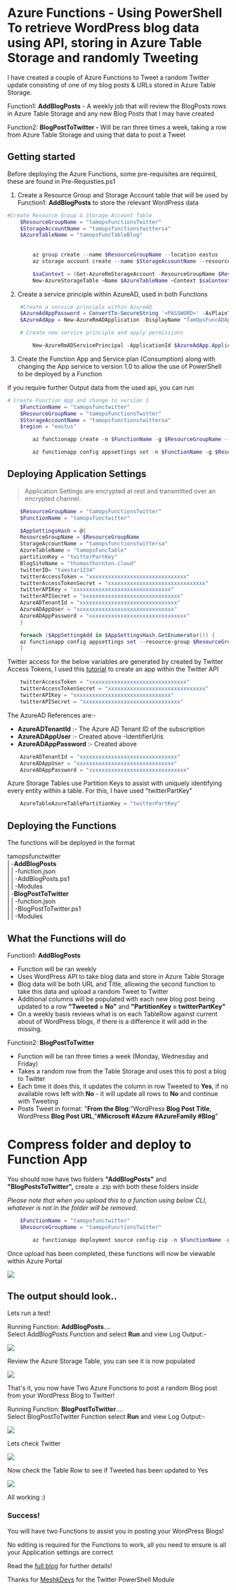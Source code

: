 # Azure Functions - Using PowerShell To retrieve WordPress blog data using API, storing in Azure Table Storage and randomly Tweeting

I have created a couple of Azure Functions to Tweet a random Twitter update consisting of one of my blog posts & URLs stored in Azure Table Storage.

Function1: **AddBlogPosts** - A weekly job that will review the BlogPosts rows in Azure Table Storage and any new Blog Posts that I may have created

Function2: **BlogPostToTwitter -** Will be ran three times a week, taking a row from Azure Table Storage and using that data to post a Tweet

## Getting started
Before deploying the Azure Functions, some pre-requisites are required, these are found in Pre-Requisties.ps1 

1. Create a Resource Group and Storage Account table that will be used by Function1: **AddBlogPosts**  to store the relevant WordPress data
```powershell
#Create Resource Group & Storage Account Table
    $ResourceGroupName = "tamopsFunctionsTwitter"
    $StorageAccountName = "tamopsfunctionstwittersa"
    $AzureTableName = "tamopsFuncTableBlog"
   
    
        az group create --name $ResourceGroupName --location eastus
        az storage account create --name $StorageAccountName --resource-group $ResourceGroupName --location eastus --sku Standard_LRS

        $saContext = (Get-AzureRmStorageAccount -ResourceGroupName $ResourceGroupName -Name $StorageAccountName).Context
        New-AzureStorageTable –Name $AzureTableName –Context $saContext
```
2. Create a service principle within AzureAD, used in both Functions
```powershell
    #Create a service principle within AzureAD
    $AzureAdAppPassword = ConvertTo-SecureString '<PASSWORD>' -AsPlainText -Force
    $AzureAdApp = New-AzureRmADApplication -DisplayName "TamOpsFuncADApp" -Password $AzureAdAppPassword -HomePage "https://www.thomasthornton.cloud" -IdentifierUris "https://www.thomasthornton.cloud"

    # Create new service principle and apply permissions

        New-AzureRmADServicePrincipal -ApplicationId $AzureAdApp.ApplicationId | New-AzureRmRoleAssignment -RoleDefinitionName Contributor -ServicePrincipalName $AzureAdApp.ApplicationId.Guid
```
3. Create the Function App and Service plan (Consumption) along with changing the App service to version 1.0 to allow the use of PowerShell to be deployed by a Function

If you require further Output data from the used api, you can run 
```powershell
# Create Function App and change to version 1
    $FunctionName = "tamopsfunctwitter"
    $ResourceGroupName = "tamopsFunctionsTwitter"
    $StorageAccountName = "tamopsfunctionstwittersa"
    $region = "eastus"

        az functionapp create -n $FunctionName -g $ResourceGroupName --consumption-plan-location $region --storage-account "$StorageAccountName"

        az functionapp config appsettings set -n $FunctionName -g $ResourceGroupName  --settings FUNCTIONS_EXTENSION_VERSION=~1
```
## Deploying Application Settings
>Application Settings are encrypted at rest and transmitted over an encrypted channel.
```powershell
    $ResourceGroupName = "tamopsFunctionsTwitter"
    $FunctionName = "tamopsfunctwitter"

    $AppSettingsHash = @{
    ResourceGroupName = $ResourceGroupName
    StorageAccountName = "tamopsfunctionstwittersa"
    AzureTableName = "tamopsFuncTable"
    partitionKey = "twitterPartKey"
    BlogSiteName = "thomasthornton.cloud"
    twitterID= "tamstar1234"
    twitterAccessToken = "xxxxxxxxxxxxxxxxxxxxxxxxxxxxxxx"
    twitterAccessTokenSecret = "xxxxxxxxxxxxxxxxxxxxxxxxxxxxxxx"
    twitterAPIKey = "xxxxxxxxxxxxxxxxxxxxxxxxxxxxxxx"
    twitterAPISecret = "xxxxxxxxxxxxxxxxxxxxxxxxxxxxxxx"
    AzureADTenantId = "xxxxxxxxxxxxxxxxxxxxxxxxxxxxxxx"
    AzureADAppUser = "xxxxxxxxxxxxxxxxxxxxxxxxxxxxxxx"
    AzureADAppPassword = "xxxxxxxxxxxxxxxxxxxxxxxxxxxxxxx"
    }

    foreach ($AppSettingAdd in $AppSettingsHash.GetEnumerator()) {
    az functionapp config appsettings set --resource-group $ResourceGroupName --name $FunctionName --settings "$($AppSettingAdd.Name) = $($AppSettingAdd.Value)"
    }
```
Twitter access for the below variables are generated by created by Twitter Access Tokens, I used this [tutorial](https://themepacific.com/how-to-generate-api-key-consumer-token-access-key-for-twitter-oauth/994/) to create an app within the Twitter API
```powershell
    twitterAccessToken = "xxxxxxxxxxxxxxxxxxxxxxxxxxxxxxx"
    twitterAccessTokenSecret = "xxxxxxxxxxxxxxxxxxxxxxxxxxxxxxx"
    twitterAPIKey = "xxxxxxxxxxxxxxxxxxxxxxxxxxxxxxx"
    twitterAPISecret = "xxxxxxxxxxxxxxxxxxxxxxxxxxxxxxx"
```
The AzureAD References are:-

-   **AzureADTenantId** :- The Azure AD Tenant ID of the subscription
-   **AzureADAppUser** :- Created above -IdentifierUris
-   **AzureADAppPassword** :- Created above

```powershell
    AzureADTenantId = "xxxxxxxxxxxxxxxxxxxxxxxxxxxxxxx"
    AzureADAppUser = "xxxxxxxxxxxxxxxxxxxxxxxxxxxxxxx"
    AzureADAppPassword = "xxxxxxxxxxxxxxxxxxxxxxxxxxxxxxx"
```
Azure Storage Tables use Partition Keys to assist with uniquely identifying every entity within a table. For this, I have used "twitterPartKey"
```powershell
	AzureTableAzureTablePartitionKey = "twitterPartKey"
```
## Deploying the Functions
The functions will be deployed in the format 

tamopsfunctwitter  
| -**AddBlogPosts**  
| | -function.json  
| | -AddBlogPosts.ps1  
| | -Modules  
| -**BlogPostToTwitter**  
| | -function.json  
| | -BlogPostToTwitter.ps1  
| | -Modules
   
## What the Functions will do
Function1: **AddBlogPosts**

-   Function will be ran weekly
-   Uses WordPress API to take blog data and store in Azure Table Storage
-   Blog data will be both URL and Title, allowing the second function to take this data and upload a random Tweet to Twitter
-   Additional columns will be populated with each new blog post being updated to a row **"Tweeted = No"** and **"PartitionKey = twitterPartKey"**
-   On a weekly basis reviews what is on each TableRow against current about of WordPress blogs, if there is a difference it will add in the missing.

Function2: **BlogPostToTwitter**

-   Function will be ran three times a week (Monday, Wednesday and Friday)
-   Takes a random row from the Table Storage and uses this to post a blog to Twitter
-   Each time it does this, it updates the column in row Tweeted to **Yes**, if no available rows left with **No** - it will update all rows to **No** and continue with Tweeting
-   Posts Tweet in format: "**From the Blog**:"WordPress **Blog Post Title**,  
    WordPress **Blog Post URL**,"**#Microsoft #Azure #AzureFamily #Blog**"

# Compress folder and deploy to Function App
You should now have two folders **"AddBlogPosts"** and **"BlogPostsToTwitter",** create a .zip with both these folders inside

_Please note that when you upload this to a function using below CLI, whatever is not in the folder will be removed._
```powershell
	$FunctionName = "tamopsfunctwitter"
	$ResourceGroupName = "tamopsFunctionsTwitter"

		az functionapp deployment source config-zip -n $FunctionName -g $ResourceGroupName --src ./upload.zip
```


Once upload has been completed, these functions will now be viewable within Azure Portal

![](https://tamops.files.wordpress.com/2019/03/image-3.png)

## The output should look..


Lets run a test!

Running Function: **AddBlogPosts**....  
Select AddBlogPosts Function and select **Run** and view Log Output:-

![](https://tamops.files.wordpress.com/2019/03/image-4.png)

Review the Azure Storage Table, you can see it is now populated

![](https://tamops.files.wordpress.com/2019/03/image-11.png)

That's it, you now have Two Azure Functions to post a random Blog post from your WordPress Blog to Twitter!

Running Function: **BlogPostToTwitter**....  
Select BlogPostToTwitter Function select **Run** and view Log Output:-

![](https://tamops.files.wordpress.com/2019/03/image-13.png)

Lets check Twitter

![](https://tamops.files.wordpress.com/2019/03/image-12.png)

Now check the Table Row to see if Tweeted has been updated to Yes

![](https://tamops.files.wordpress.com/2019/03/image-14.png)

All working :)

### Success! 
You will have two Functions to assist you in posting your WordPress Blogs!

No editing is required for the Functions to work, all you need to ensure is all your Application settings are correct

Read the [full blog](https://thomasthornton.cloud/2019/03/18/azure-functions-using-powershell-to-automatically-tweet-a-random-blog-post-from-table-storage/) for further details! 

Thanks for [MeshkDevs](https://github.com/MeshkDevs) for the Twitter PowerShell Module
